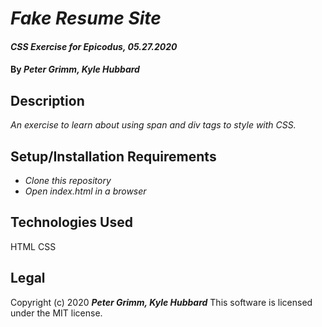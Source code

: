 # _Fake Resume Site_

#### _CSS Exercise for Epicodus, 05.27.2020_

#### By _**Peter Grimm, Kyle Hubbard**_

## Description

_An exercise to learn about using span and div tags to style with CSS._

## Setup/Installation Requirements

* _Clone this repository_
* _Open index.html in a browser_

## Technologies Used

HTML
CSS

## Legal

Copyright (c) 2020 **_Peter Grimm, Kyle Hubbard_**
This software is licensed under the MIT license.
